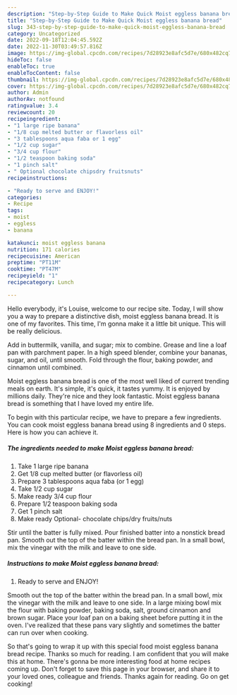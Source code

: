 ```yaml
---
description: "Step-by-Step Guide to Make Quick Moist eggless banana bread"
title: "Step-by-Step Guide to Make Quick Moist eggless banana bread"
slug: 343-step-by-step-guide-to-make-quick-moist-eggless-banana-bread
category: Uncategorized
date: 2022-09-18T12:04:45.592Z
date: 2022-11-30T03:49:57.816Z
image: https://img-global.cpcdn.com/recipes/7d28923e8afc5d7e/680x482cq70/moist-eggless-banana-bread-recipe-main-photo.jpg
hideToc: false
enableToc: true
enableTocContent: false
thumbnail: https://img-global.cpcdn.com/recipes/7d28923e8afc5d7e/680x482cq70/moist-eggless-banana-bread-recipe-main-photo.jpg
cover: https://img-global.cpcdn.com/recipes/7d28923e8afc5d7e/680x482cq70/moist-eggless-banana-bread-recipe-main-photo.jpg
author: Admin
authorAv: notfound
ratingvalue: 3.4
reviewcount: 20
recipeingredient:
- "1 large ripe banana"
- "1/8 cup melted butter or flavorless oil"
- "3 tablespoons aqua faba or 1 egg"
- "1/2 cup sugar"
- "3/4 cup flour"
- "1/2 teaspoon baking soda"
- "1 pinch salt"
- " Optional chocolate chipsdry fruitsnuts"
recipeinstructions:

- "Ready to serve and ENJOY!"
categories:
- Recipe
tags:
- moist
- eggless
- banana

katakunci: moist eggless banana 
nutrition: 171 calories
recipecuisine: American
preptime: "PT11M"
cooktime: "PT47M"
recipeyield: "1"
recipecategory: Lunch

---
```



Hello everybody, it's Louise, welcome to our recipe site. Today, I will show you a way to prepare a distinctive dish, moist eggless banana bread. It is one of my favorites. This time, I'm gonna make it a little bit unique. This will be really delicious.

Add in buttermilk, vanilla, and sugar; mix to combine. Grease and line a loaf pan with parchment paper. In a high speed blender, combine your bananas, sugar, and oil, until smooth. Fold through the flour, baking powder, and cinnamon until combined.

Moist eggless banana bread is one of the most well liked of current trending meals on earth. It's simple, it's quick, it tastes yummy. It is enjoyed by millions daily. They're nice and they look fantastic. Moist eggless banana bread is something that I have loved my entire life.


To begin with this particular recipe, we have to prepare a few ingredients. You can cook moist eggless banana bread using 8 ingredients and 0 steps. Here is how you can achieve it.

<!--inarticleads1-->

##### The ingredients needed to make Moist eggless banana bread:

1. Take 1 large ripe banana
1. Get 1/8 cup melted butter (or flavorless oil)
1. Prepare 3 tablespoons aqua faba (or 1 egg)
1. Take 1/2 cup sugar
1. Make ready 3/4 cup flour
1. Prepare 1/2 teaspoon baking soda
1. Get 1 pinch salt
1. Make ready  Optional- chocolate chips/dry fruits/nuts


Stir until the batter is fully mixed. Pour finished batter into a nonstick bread pan. Smooth out the top of the batter within the bread pan. In a small bowl, mix the vinegar with the milk and leave to one side. 

<!--inarticleads2-->

##### Instructions to make Moist eggless banana bread:


1. Ready to serve and ENJOY!

Smooth out the top of the batter within the bread pan. In a small bowl, mix the vinegar with the milk and leave to one side. In a large mixing bowl mix the flour with baking powder, baking soda, salt, ground cinnamon and brown sugar. Place your loaf pan on a baking sheet before putting it in the oven. I&#39;ve realized that these pans vary slightly and sometimes the batter can run over when cooking. 

So that's going to wrap it up with this special food moist eggless banana bread recipe. Thanks so much for reading. I am confident that you will make this at home. There's gonna be more interesting food at home recipes coming up. Don't forget to save this page in your browser, and share it to your loved ones, colleague and friends. Thanks again for reading. Go on get cooking!
